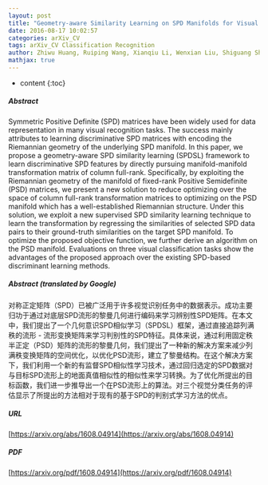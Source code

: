 ```yaml
---
layout: post
title: "Geometry-aware Similarity Learning on SPD Manifolds for Visual Recognition"
date: 2016-08-17 10:02:57
categories: arXiv_CV
tags: arXiv_CV Classification Recognition
author: Zhiwu Huang, Ruiping Wang, Xianqiu Li, Wenxian Liu, Shiguang Shan, Luc Van Gool, Xilin Chen
mathjax: true
---
```


* content
{:toc}

##### Abstract
Symmetric Positive Definite (SPD) matrices have been widely used for data representation in many visual recognition tasks. The success mainly attributes to learning discriminative SPD matrices with encoding the Riemannian geometry of the underlying SPD manifold. In this paper, we propose a geometry-aware SPD similarity learning (SPDSL) framework to learn discriminative SPD features by directly pursuing manifold-manifold transformation matrix of column full-rank. Specifically, by exploiting the Riemannian geometry of the manifold of fixed-rank Positive Semidefinite (PSD) matrices, we present a new solution to reduce optimizing over the space of column full-rank transformation matrices to optimizing on the PSD manifold which has a well-established Riemannian structure. Under this solution, we exploit a new supervised SPD similarity learning technique to learn the transformation by regressing the similarities of selected SPD data pairs to their ground-truth similarities on the target SPD manifold. To optimize the proposed objective function, we further derive an algorithm on the PSD manifold. Evaluations on three visual classification tasks show the advantages of the proposed approach over the existing SPD-based discriminant learning methods.

##### Abstract (translated by Google)
对称正定矩阵（SPD）已被广泛用于许多视觉识别任务中的数据表示。成功主要归功于通过对底层SPD流形的黎曼几何进行编码来学习辨别性SPD矩阵。在本文中，我们提出了一个几何意识SPD相似学习（SPDSL）框架，通过直接追踪列满秩的流形 - 流形变换矩阵来学习判别性的SPD特征。具体来说，通过利用固定秩半正定（PSD）矩阵的流形的黎曼几何，我们提出了一种新的解决方案来减少列满秩变换矩阵的空间优化，以优化PSD流形，建立了黎曼结构。在这个解决方案下，我们利用一个新的有监督SPD相似性学习技术，通过回归选定的SPD数据对与目标SPD流形上的地面真值相似性的相似性来学习转换。为了优化所提出的目标函数，我们进一步推导出一个在PSD流形上的算法。对三个视觉分类任务的评估显示了所提出的方法相对于现有的基于SPD的判别式学习方法的优点。

##### URL
[https://arxiv.org/abs/1608.04914](https://arxiv.org/abs/1608.04914)

##### PDF
[https://arxiv.org/pdf/1608.04914](https://arxiv.org/pdf/1608.04914)

